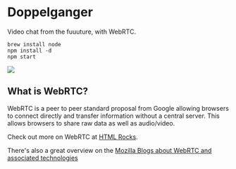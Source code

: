 # Doppelganger

Video chat from the fuuuture, with WebRTC.

```setup
brew install node
npm install -d
npm start
```

![](http://f.cl.ly/items/1w1b2h1M0P2o3i0y1o3n/Screen%20Shot%202013-07-24%20at%209.00.50%20AM.png)

## What is WebRTC?

WebRTC is a peer to peer standard proposal from Google allowing
browsers to connect directly and transfer information without a
central server. This allows browsers to share raw data as well as
audio/video.

Check out more on WebRTC at [HTML Rocks](http://www.html5rocks.com/en/tutorials/webrtc/basics/).

There's also a great overview on the
[Mozilla Blogs about WebRTC and associated technologies](https://hacks.mozilla.org/2013/07/webrtc-and-the-ocean-of-acronyms/)

